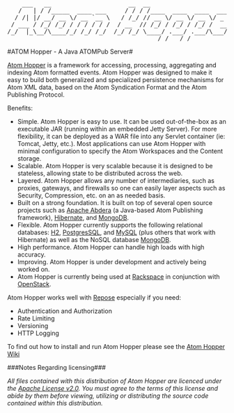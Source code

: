 <pre>
    ___   __                     __  __                            
   /   | / /_____  ____ ___     / / / /____  ____  ____  ___  _____
  / /| |/ __/ __ \/ __ `__ \   / /_/ // __ \/ __ \/ __ \/ _ \/ ___/
 / ___ / /_/ /_/ / / / / / /  / __  // /_/ / /_/ / /_/ /  __/ /    
/_/  |_\__/\____/_/ /_/ /_/  /_/ /_/ \____/ .___/ .___/\___/_/     
                                         /_/   /_/                 
</pre>

#ATOM Hopper - A Java ATOMPub Server#

[Atom Hopper](http://atomhopper.org) is a framework for accessing, processing, aggregating and indexing Atom formatted events. Atom Hopper was designed to make it easy to build both generalized and specialized persistence mechanisms for Atom XML data, based on the Atom Syndication Format and the Atom Publishing Protocol.

Benefits:

* Simple. Atom Hopper is easy to use. It can be used out-of-the-box as an executable JAR (running within an embedded Jetty Server). For more flexibility, it can be deployed as a WAR file into any Servlet container (ie: Tomcat, Jetty, etc.). Most applications can use Atom Hopper with minimal configuration to specify the Atom Workspaces and the Content storage.
* Scalable. Atom Hopper is very scalable because it is designed to be stateless, allowing state to be distributed across the web.
* Layered. Atom Hopper allows any number of intermediaries, such as proxies, gateways, and firewalls so one can easily layer aspects such as Security, Compression, etc. on an as needed basis.
* Built on a strong foundation. It is built on top of several open source projects such as [Apache Abdera](http://abdera.apache.org/) (a Java-based Atom Publishing framework), [Hibernate](http://www.hibernate.org/), and [MongoDB](http://www.mongodb.org/).
* Flexible. Atom Hopper currently supports the following relational databases: [H2](http://www.h2database.com/), [PostgresSQL](http://www.postgresql.org/), and [MySQL](http://www.mysql.com/) (plus others that work with Hibernate) as well as the NoSQL database [MongoDB](http://www.mongodb.org/).
* High performance. Atom Hopper can handle high loads with high accuracy.
* Improving. Atom Hopper is under development and actively being worked on.
* Atom Hopper is currently being used at [Rackspace](http://www.rackspace.com/) in conjunction with [OpenStack](http://openstack.org).

Atom Hopper works well with [Repose](http://openrepose.org/) especially if you need:
* Authentication and Authorization
* Rate Limiting
* Versioning
* HTTP Logging

To find out how to install and run Atom Hopper please see the [Atom Hopper Wiki](https://github.com/rackspace/atom-hopper/wiki)

###Notes Regarding licensing###

*All files contained with this distribution of Atom Hopper are licenced 
under the [Apache License v2.0](http://www.apache.org/licenses/LICENSE-2.0).
You must agree to the terms of this license and abide by them before
viewing, utilizing or distributing the source code contained within this distribution.*